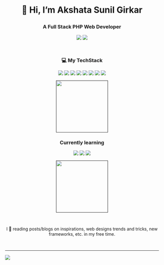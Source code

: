 # <p align="center"> 👋 Hi, I’m Akshata Sunil Girkar</p>
### <p align="center">A Full Stack PHP Web Developer </p>
<p align="center">
  <a href="https://www.linkedin.com/in/akshata-girkar-469214191/"><img src="https://img.shields.io/badge/LinkedIn-0077B5?style=for-the-badge&logo=linkedin&logoColor=white"></a>
  <a href="https://www.behance.net/akshata-girkar/"><img src="https://img.shields.io/badge/-Behance-blue?style=for-the-badge&logo=behance&logoColor=white"></a>
</p>
<br>

### <p align="center"> 💻 My TechStack </p>
<p align="center">
  <a href=""><img src="https://img.shields.io/badge/HTML5-red?style=for-the-badge&logo=html5&logoColor=white"></a> 
  <a href=""><img src="https://img.shields.io/badge/CSS3-blue?style=for-the-badge&logo=css3"></a> 
  <a href=""><img src="https://img.shields.io/badge/JavaScript%20ES6-orange?style=for-the-badge&logo=javascript"></a> 
  <a href=""><img src="https://img.shields.io/badge/PHP7-darkblue?style=for-the-badge&logo=php"></a> 
  <a href=""><img src="https://img.shields.io/badge/MySQL-yellow?style=for-the-badge&logo=mysql"></a> 
<a href=""><img src="https://img.shields.io/badge/GitHub-black?style=for-the-badge&logo=github&logoColor=white"></a> 
<a href=""><img src="https://img.shields.io/badge/Bootstrap-blue?style=for-the-badge&logo=bootstrap&logoColor=white"></a>
<a href=""><img src="https://img.shields.io/badge/CanvasJS-pink?style=for-the-badge"></a> 
</p>
<p align="center">
  <a href=""><img align="" src="https://github-readme-stats.vercel.app/api/top-langs/?username=AkshataGirkar&layout=compact&theme=dark" height="170"></a>
</p>

### <p align="center">Currently learning </p>
<p align="center"><a href="https://reactjs.org"><img src="https://img.shields.io/badge/ReactJS-20232A?style=for-the-badge&logo=react&logoColor=61DAFB"></a> 
<a href="https://nodejs.org"><img src="https://img.shields.io/badge/Node%20JS-orange?style=for-the-badge&logo=nodedotjs&logoColor=white"></a>
<a href="https://nodejs.org"><img src="https://img.shields.io/badge/Express%20JS-yellow?style=for-the-badge&logo=express&logoColor=white"></a>
</p>
<p align="center">
<a href=""><img align="" src="https://github-readme-stats.vercel.app/api?username=AkshataGirkar&show_icons=true&count_private=true&theme=dark" height="170"></a>
</p>

<br> 
<p align="center"> I 💖 reading posts/blogs on inspirations, web designs trends and tricks, new frameworks, etc. in my free time.</p>
<br>
<hr>

![](https://img.shields.io/badge/Badges%20by-Shields.io-yellowgreen)
<!-- - [![![behance](./src/behance.svg)](https://badges.aleen42.com/src/behance.svg)](https://www.behance.net/akshata-girkar/) -->
